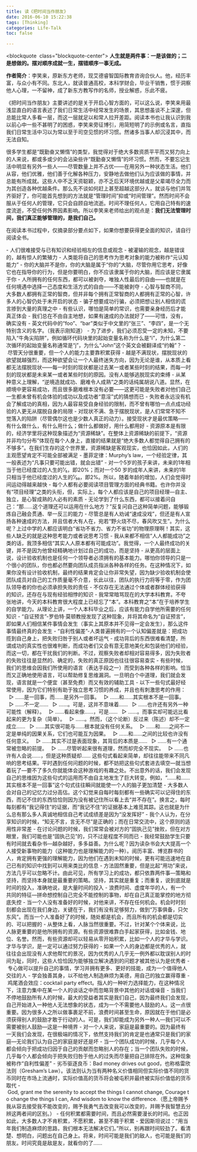 ```yaml
---
title: 读《把时间当作朋友》
date: 2016-06-10 15:22:38
tags: [Thinking]
categories: Life-Talk
toc: false

---
```


<blockquote  class="blockquote-center">
**人生就是两件事：一是该做的；二是想做的。摆对顺序成就一生，摆错顺序一事无成。**
</blockquote>

**作者简介**：李笑来，原新东方老师，现艾德睿智国际教育咨询合伙人。他，经历丰富，与众小有不同。东北人，就读普通高校，本科学财会，毕业干销售，惯于洞察他人心理，一不留神，成了新东方教写作的名师，授业解惑，乐此不疲。

《把时间当作朋友》主要讲述的是关于开启心智方面的，可以这么说，李笑来用最浅显直白的语言表述了我们日常生活中经常发生的场景，其思想虽谈不上深邃，但总能比常人多看一层，而这一层就足以和常人拉开差距。阅读本书也让我认识到我以前心中一些不甚明了的困惑，李笑来旁征博引，用简短明了的示例或名言，直指我们日常生活中习以为常以至于司空见惯的坏习惯。然诸多当事人却沉浸其中，而无法自知。

很多学生都是“既勤奋又懒惰”的类型，我觉得对于绝大多数资质平平而又努力向上的人来说，都或多或少的会沾染些许“既勤奋又懒惰”的坏习惯。然而，不要忘记生活中明显有另外一些人——尽管数量上并不占优——在用另外一种状态生活。他们从容，他们优雅，他们善于化解各种压力，安静地去做他们认为应该做的事情，并总能有所成就。这些人中不乏天资聪颖，亦不乏后天环境优越或是父辈竭尽全力而为其创造各种优越条件。那么先不谈如何赶上甚至超越这部分人，就谈与他们并驾齐驱好了，你可能首先想到的方法就是“管理时间”抑或“时间管理”。然而时间不会服从于任何人的管理，它只会自顾自地流逝。时间不理任何人，它用自己特有的速度流逝，不受任何外界因素影响。所以李笑来老师给出的观点是：**我们无法管理时间，我们真正能够管理的，是我们自己。**

在阅读本书过程中，仅摘录部分要点如下，如果你想要获得更全面的知识，请自行阅读全书。

- 人们很难接受与已有知识和经验相左的信息或观念
- 被灌输的观念，越是错误的，越有惊人的繁殖力
- 人类能将自己的思考作为思考对象的能力被称作“元认知能力”
- 你的大脑并不是你，你的大脑是属于“你的”大脑，尽管你用它思考，好像它也在指导你的行为，但是你要明白，你不应该隶属于你的大脑，而应该是它隶属于你
- 人所拥有的任何东西，都可以被剥夺，唯独人性最后的自由——也就是在任何境遇中选择一己态度和生活方式的自由——不能被剥夺
- 心智与智商不同，大多数人都拥有正常的智商，但并非每个拥有正常智商的人都拥有正常的心智，许多人的心智仍处于未开启的状态
- 骗子想要成功行骗，必须把想让别人相信的谎言掺到大量的真理之中
- 有些认识，哪怕是简单的常识，也需要亲身经历后才能真正体会
- 我们总在不由自主地想，如果有速成的办法就好了——可惜，没有，确实没有
- 英文代码中的“foo”、“bar”类似于中文里的“张三”、“李四”，是一个无特别含义的名字。（我表示刚知道）
- 为了进步，我们必须忍受一定的未知，不要陷入“牛角尖陷阱”，例如循环代码块里的起始变量名称为什么是“i”，为什么第二次循环的起始变量名称通常是“j”，为什么“John”这个英文会被翻译成“约翰”？
- 尽管天分很重要，但一个人的能力主要靠积累获得
- 越是不满现状，摆脱现状的欲望就越强烈，而这种欲望会让一个人最终迷失方向，因为无论是谁，从本质上看都无法摆脱现状——每一时刻的现状都是过去某一或者某些时刻的结果，而每一时刻的现状都是未来某一或者某些时刻的原因。没有人能够逃脱现实的束缚
- 从某种意义上理解，“逆境造就成功、磨难令人成熟”之类的话纯属胡说八道。显然，在顺境中更容易成功，而且很多磨难根本没有必要——这更可能是失败者对他们自己一生都未曾有机会体验的成功以及成功者“意淫”式的猜想而已
- 失败者永远没有机会了解成功的真相，因为人最容易受自身经验的限制，而不曾有哪怕一点点成功经验的人更无从摆脱自身的局限
- 对现状不满、急于摆脱现状，是人们常常不知不觉落入的陷阱（尽管偶尔这也是少数人真正的动力）。接受现状才是最优策略——有什么做什么，有什么用什么；做什么都做好，用什么都用好
- 资源原本是有限的，经济学里将这种现象描述为“资源稀缺”。在整体上资源稀缺的前提下，“资源并非均匀分布”体现在每个人身上，直接的结果就是“绝大多数人都觉得自己拥有的不够多”。在我们生存的这个世界里，资源稀缺是客观现实，也恰因如此，人们的主观愿望肯定不可能全部被满足
- 墨菲定律：Murphy’s law，一个经验定律，其一般表述为“凡事只要可能出错，就会出错”
- 对一个5岁的孩子来讲，未来的1年相当于他已经度过的人生的¹⁄₅，即20%；而对一个50 岁的成年人来讲，未来的1年只相当于他已经度过的人生的¹⁄₅₀，即2%。所以，随着年龄的增加，人们会觉得时间运动得越来越快
- 每个人都有必要阅读项目管理方面的经典书籍。也许你并没有“项目经理”之类的头衔，但，实际上，每个人都应该是自己的项目经理—自主、独立，是心智成熟的人必有的素质
- 无论学到了什么东西，都可以接着问自己：“那……这个道理还可以运用在什么地方？”反复问自己这种简单问题，能够锻炼自己融会贯通、举一反三的能力
- 尽管总是有人劝诫“速成没戏”，但还是有人宣扬各种速成的方法，并且信者大有人在，宛若“野火烧不尽，春风吹又生”。为什么呢？上过中学的人都应该明白“省功不省力、省力不省功”的物理原理啊！其实，这些人缺乏的就是这种思考能力或者说思考习惯
- 我从来都不相信“人人都能成功”之类的话，我顶多相信“其实人人原本都有可能成功”。我觉得，一个人最终成功的关键，并不是因为他曾经精确地计划过自己的成功，而是坚持
- 从更高的层面上说，设计验收机制也是任何一个领导者必须拥有的基本能力。哪怕你领导的只是一个很小的团队，你也都必然要向团队成员指派各种各样的任务。在这种情况下，如果你没有设计验收机制，最终的结果肯定会让你非常失望，因为缺少验收机制会使团队成员对自己的工作质量毫不介意，长此以往，团队的执行力将等于零，作为团队领导者的你也必须承担失败的责任
- 不仅存在无法通过个体或者群体经验获得的知识，还存在与现有经验相悖的知识
- 我常常暗骂现在的大学本科教育。不夸张地讲，今天的本科教育很大程度上已经忘了“本”。本科教育之“本”在于培养学生的自学能力。从理论上讲，一个人本科毕业之后，应该有能力自学他所需要的任何知识
- “自证预言”-罗伯特·莫顿教授发现了这种现象，并将其命名为“自证预言”，即如果人们相信某件事情会发生（事实上其原本并不见得一定会发生），那么这件事情最终真的会发生
- “自利性偏差”-人类普遍拥有的一个认知偏差就是：把成功揽到自己身上，把失败归咎于别人或者坏运气
- 成功背后的东西很难看清楚，所谓成功的真实性也很难判断，而成功者们又会有意无意地美化和包装他们的经验，而这一切，都在干扰我们的判断。不过，观察失败者却相对容易得多，因为失败者的失败往往是显然的、确定的，失败的真正原因也往往很容易查实
- 有些时候，我们的思维会因我们所使用的语言（表达手段之一）而受到各种各样的影响。恰当而又正确地使用语言，可以帮助修复思维漏洞。一旦明白个中道理，我们就会发现，语言就是一个便宜（甚至免费）而又有效的辅助工具
- 以下一些句式最好经常使用，因为它们特别有助于独立思考习惯的养成，并且也有刺激思考的作用：
  ▷ ……是一回事，而……是另外一回事。
  ▷ ……和……其实根本不是一回事。
  ▷ ……不一定……
  ▷ ……。可是，这并不意味着……
  ▷ ……也许还有另外一种可能性（解释）。
  ▷ ……看起来像……，可是……
  ▷ ……。而事实却可能远比看起来的更为复杂（简单）。
  ▷ ……。然而，（这个论断）反过来（陈述）却不一定成立……
  ▷ ……其实很可能与……根本就没有任何关系。
  ▷ ……和……之间不一定是单纯的因果关系，它们也可能互为因果。
  ▷ ……和……之间的比较也许没有任何意义。
  ▷ ……其实不过是表面现象，其背后的本质是……
  ▷ ……有一个通常被忽略的前提。
  ▷ ……尽管听起来很有道理，然而却完全不现实。
  ▷ ……也许有人会说……，但是这种质疑却……
这些句式看起来简单，却往往能带来不同凡响的思考结果。平时遇到任何问题的时候，都不妨把这些句式套进去填空—就当想着玩了—要不了多久你就能体会这种游戏的有趣之处。不出意外的话，我们会发现自己的思维因为这些句式的运用而不由自主地发生了巨大转变。例如，“……和……其实根本不是一回事”这个句式往往瞬间就能使一个人的脑子更加清楚
- 大多数人会对自己的记忆力过分高估。这个幻觉来自每时每刻都有一些确实可以记得住的东西，而记不住的东西恰恰则因为没有被记住所以看上去“并不存在”。换言之，每时每刻都有“我记得住”的证据，而“我记不住”的证据基本上难觅其踪。这也就是为什么总有那么多人真诚地相信自己考试成绩差是因为“没发挥好”
- 我个人认为，在分享知识的时候，“知无不言，言无不尽”是正确的；而在日常交流中，这个原则的适用性非常差
- 在讨论问题的时候，我们常常会被对方的“固执己见”挫败，但在对方眼里，我们可能也是“固执己见”的，只不过是程度不同而已
- 我经常鼓励学生只要有时间就去看杂书—越杂越好，多多益善。为什么呢？因为读杂书会大大提高一个人接受新事物的能力（这种能力也是理解能力的一种）。阅历丰富、博览群书的人，肯定拥有更强的理解能力，因为他们在遇到未知的时候，更有可能迅速地在自己已有的知识中找到可以用来类比的信息
- 方法固然重要，但是比起“用功”来说，方法几乎可以忽略不计。由此可见，所有学习上的成功，都只依靠两件事—策略和坚持，而坚持本身就是最重要的策略。坚持，其实就是重复；而重复，说到底就是时间的投入，准确地说，是大量时间的投入
- 浪费时间、虚度年华的人，有一个共同的特征—拼命想控制自己完全不能控制的事物，却在自己真正能掌控的地方彻底失控
- 当一个人没有准备好的时候，对他来讲，不存在任何机会。机会时时刻刻都会出现在我们身边，关键在于，我们有没有足够努力，做到“万事俱备，只欠东风”。而当一个人准备好了的时候，随处都是机会，而且所有的机会都是切实的、可以把握的
- 从整体上看，人脉当然很重要。不过，针对某个个体来说，比人脉更重要的是他所拥有的资源。有些资源很难靠白手起家获得，比如金钱、地位、名誉。然而，有些资源却可以轻易从零开始积累，比如一个人的才华与学识。才华与学识，是一定可以通过努力获得的
- 如果一个人的身边都是优秀的人，就往往会出现没有人求他帮忙的景况，因为优秀的人几乎无一例外都以耽误别人的时间为耻，同时，这些人恰恰因为能够独立解决遇到的问题才被其他认为是优秀者
- 专心做可以提升自己的事情，学习并拥有更多、更好的技能，成为一个值得他人交往的人
- 学会独善其身，以不给他人制造麻烦为美德，用自己的独立赢得尊重
- 鸡尾酒会效应：cocktail party effect。指人的一种听力选择能力，在这种情况下，注意力集中在某一个人的谈话之中而忽略背景中其他的对话或噪音
- 当我们不停地鼓励所有人的时候，最大的受益者其实是我们自己，因为最终我们会发现，自己开始进入一种他人无法想象的状态，成为一个不需要他人鼓励的人。这一点很重要。因为很多人之所以做事裹足不前，浪费时间甚至生命，原因就在于他们是必须获得别人的鼓励才敢于行动的人。可是，我们却能成为另外一种人—我们可以不需要被别人鼓励—这是一种境界
- 对一个人来说，家庭是最重要的。因为最终有一天我们会发现，在很极端的情况下，依然支持我们的肯定是也通常只是我们的家庭—无论我们认为自己的家庭是好还是坏
- 当一个团队成功的时候，几乎每个人都会倾向于把成功归因于自己的贡献而忽略别人的存在；当一个团队失败的时候，几乎每个人都会倾向于把失败归咎于他人的过失而尽量把自己排除在外。这种现象被称作“自利性偏差”
- 劣币驱逐良币：Bad money drives out good，也称格雷欣法则（Gresham’s Law）。该法则认为当有两种名义价值相同但实际价值不同的货币同时在市场上流通时，实际价值高的货币将会被屯积并最终被实际价值低的货币取代
- God, grant me the serenity to accept the things I cannot change, Courage to change the things I can, And wisdom to know the difference.（愿上帝赐予我从容去接受我不能改变的，赐予我勇气去改变我可以改变的，并赐予我智慧去分辨这两者间的区别。）
- 任何积累都需要时间，而且必然需要漫长的时间。也正因如此，大多数人才不肯积累，不愿积累，甚至不屑于积累
- 爱因斯坦说过：“用当年我们制造麻烦的思路，我们根本无法解决它们。”所以，别再跟时间较劲了。看清楚、想明白，问题出在自己身上。将来，时间可能是我们的敌人，也可能是我们的朋友。时间究竟是敌是友，就看你的了……
